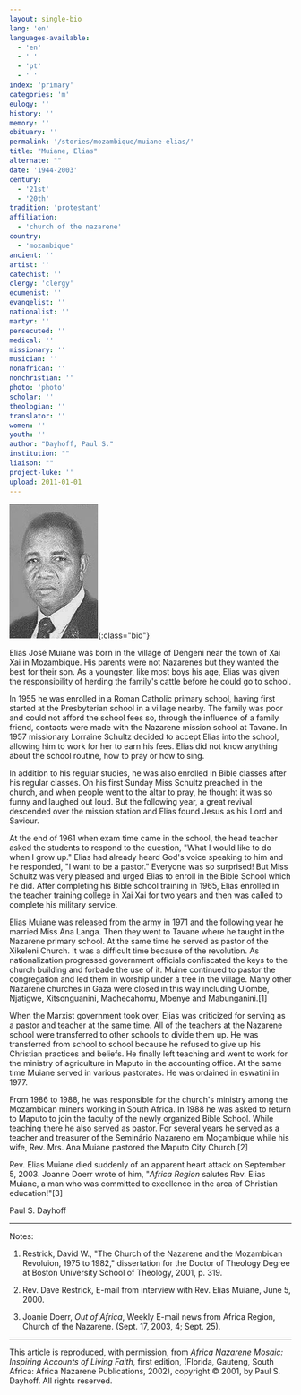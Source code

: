 ```yaml
---
layout: single-bio
lang: 'en'
languages-available:
  - 'en'
  - ' '
  - 'pt'
  - ' '
index: 'primary'
categories: 'm'
eulogy: ''
history: ''
memory: ''
obituary: ''
permalink: '/stories/mozambique/muiane-elias/'
title: "Muiane, Elias"
alternate: ""
date: '1944-2003'
century:
  - '21st'
  - '20th'
tradition: 'protestant'
affiliation:
  - 'church of the nazarene'
country:
  - 'mozambique'
ancient: ''
artist: ''
catechist: ''
clergy: 'clergy'
ecumenist: ''
evangelist: ''
nationalist: ''
martyr: ''
persecuted: ''
medical: ''
missionary: ''
musician: ''
nonafrican: ''
nonchristian: ''
photo: 'photo'
scholar: ''
theologian: ''
translator: ''
women: ''
youth: ''
author: "Dayhoff, Paul S."
institution: ""
liaison: ""
project-luke: ''
upload: 2011-01-01
---
```


![Elias Muiane](/images/bio-pics/mozambique/muiane-elias/muiane_elias.jpg){:class="bio"}

Elias José Muiane was born in the village of Dengeni near the town of Xai Xai in Mozambique.  His parents were not Nazarenes but they wanted the best for their son. As a youngster, like most boys his age, Elias was given the responsibility of herding the family's cattle before he could go to school.

In 1955 he was enrolled in a Roman Catholic primary school, having first started at the Presbyterian school in a village nearby.  The family was poor and could not afford the school fees so, through the influence of a family friend, contacts were made with the Nazarene mission school at Tavane.  In 1957 missionary Lorraine Schultz decided to accept Elias into the school, allowing him to work for her to earn his fees.  Elias did not know anything about the school routine, how to pray or how to sing.

In addition to his regular studies, he was also enrolled in Bible classes after his regular classes.  On his first Sunday Miss Schultz preached in the church, and when people went to the altar to pray, he thought it was so funny and laughed out loud.  But the following year, a great revival descended over the mission station and Elias found Jesus as his Lord and Saviour.

At the end of 1961 when exam time came in the school, the head teacher asked the students to respond to the question, "What I would like to do when I grow up."  Elias had already heard God's voice speaking to him and he responded, "I want to be a pastor."  Everyone was so surprised!  But Miss Schultz was very pleased and urged Elias to enroll in the Bible School which he did.  After completing his Bible school training in 1965, Elias enrolled in the teacher training college in Xai Xai for two years and then was called to complete his military service.

Elias Muiane was released from the army in 1971 and the following year he married  Miss Ana Langa.  Then they went to Tavane where he taught in the Nazarene primary school.  At the same time he served as pastor of the Xikeleni Church.  It was a difficult time because of the revolution.  As nationalization progressed government officials confiscated the keys to the church building and forbade the use of it.  Muine continued to pastor the congregation and led them in worship under a tree in the village.  Many other Nazarene churches in Gaza were closed in this way including Ulombe, Njatigwe, Xitsonguanini, Machecahomu, Mbenye and Mabunganini.[1]

When the Marxist government took over, Elias was criticized for serving as a pastor and teacher at the same time.  All of the teachers at the Nazarene school were transferred to other schools to divide them up.  He was transferred from school to school because he refused to give up his Christian practices and beliefs. He finally left teaching and went to work for the ministry of agriculture in Maputo in the accounting office.  At the same time Muiane served in various pastorates. He was ordained in eswatini in 1977.

From 1986 to 1988, he was responsible for the church's ministry among the Mozambican miners working in South Africa.  In 1988 he was asked to return to Maputo to join the faculty of the newly organized Bible School.  While teaching there he also served as pastor.  For several years he served as a teacher and treasurer of the Seminário Nazareno em Moçambique while his wife, Rev. Mrs. Ana Muiane  pastored the Maputo City  Church.[2]

Rev. Elias Muiane died suddenly of an apparent heart attack on September 5, 2003. Joanne Doerr wrote of him, "*Africa Region* salutes Rev. Elias Muiane, a man who was committed to excellence in the area of Christian education!"[3]

Paul S. Dayhoff

---

Notes:

1. Restrick, David W., "The Church of the Nazarene and the Mozambican Revoluion, 1975 to 1982,"  dissertation for the Doctor of Theology Degree at Boston University School of Theology, 2001, p. 319.

2.  Rev. Dave Restrick, E-mail from interview with Rev. Elias Muiane, June 5, 2000.

3.  Joanie Doerr, *Out of Africa*, Weekly E-mail news from Africa Region, Church of the Nazarene. (Sept. 17, 2003, 4; Sept. 25).

---

This article is reproduced, with permission, from *Africa Nazarene Mosaic: Inspiring Accounts of Living Faith*, first edition, (Florida, Gauteng, South Africa: Africa Nazarene Publications, 2002), copyright &copy; 2001, by Paul S. Dayhoff.  All rights reserved.
